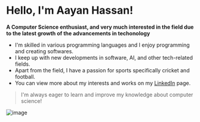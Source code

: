 # Hello, I'm Aayan Hassan!
**A Computer Science enthusiast, and very much interested in the field due to the latest growth of the advancements in techonology**

- I'm skilled in various programming languages and I enjoy programming and creating softwares.
- I keep up with new developments in software, AI, and other tech-related fields.
- Apart from the field, I have a passion for sports specifically cricket and football.
- You can view more about my interests and works on my [LinkedIn](https://www.linkedin.com/in/aayan-hassan/) page.

> I'm always eager to learn and improve my knowledge about computer science!

![image](https://github.com/user-attachments/assets/4a481127-21ec-4f97-975b-a9b122f4ea9e)
